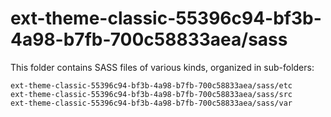 # ext-theme-classic-55396c94-bf3b-4a98-b7fb-700c58833aea/sass

This folder contains SASS files of various kinds, organized in sub-folders:

    ext-theme-classic-55396c94-bf3b-4a98-b7fb-700c58833aea/sass/etc
    ext-theme-classic-55396c94-bf3b-4a98-b7fb-700c58833aea/sass/src
    ext-theme-classic-55396c94-bf3b-4a98-b7fb-700c58833aea/sass/var
